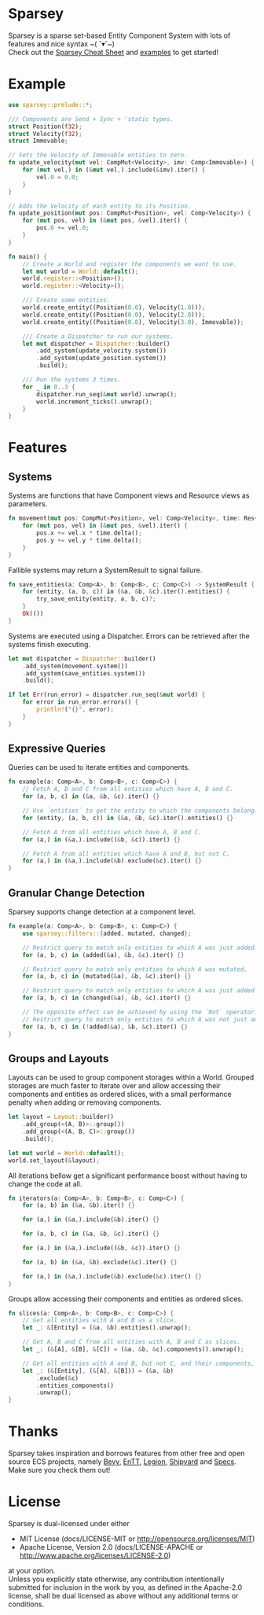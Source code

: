 # Sparsey
Sparsey is a sparse set-based Entity Component System with lots of features and nice syntax \~( ˘▾˘\~)
<br />
Check out the [Sparsey Cheat Sheet](/guides/cheat_sheet.md) and [examples](/examples/) to get started!

# Example 
```rust
use sparsey::prelude::*;

/// Components are Send + Sync + 'static types.
struct Position(f32);
struct Velocity(f32);
struct Immovable;

// Sets the Velocity of Immovable entities to zero.
fn update_velocity(mut vel: CompMut<Velocity>, imv: Comp<Immovable>) {
    for (mut vel,) in (&mut vel,).include(&imv).iter() {
        vel.0 = 0.0;
    }
}

// Adds the Velocity of each entity to its Position. 
fn update_position(mut pos: CompMut<Position>, vel: Comp<Velocity>) {
    for (mut pos, vel) in (&mut pos, &vel).iter() {
        pos.0 += vel.0;
    }
} 

fn main() {
    // Create a World and register the components we want to use.
    let mut world = World::default();
    world.register::<Position>();
    world.register::<Velocity>();

    /// Create some entities.
    world.create_entity((Position(0.0), Velocity(1.0)));
    world.create_entity((Position(0.0), Velocity(2.0)));
    world.create_entity((Position(0.0), Velocity(3.0), Immovable));

    /// Create a Dispatcher to run our systems.
    let mut dispatcher = Dispatcher::builder()
        .add_system(update_velocity.system())
        .add_system(update_position.system())
        .build();

    /// Run the systems 3 times.
    for _ in 0..3 {
        dispatcher.run_seq(&mut world).unwrap();
        world.increment_ticks().unwrap();
    }
}
```

# Features
## Systems
Systems are functions that have Component views and Resource views as parameters.
```rust
fn movement(mut pos: CompMut<Position>, vel: Comp<Velocity>, time: Res<Time>) {
    for (mut pos, vel) in (&mut pos, &vel).iter() {
        pos.x += vel.x * time.delta();
        pos.y += vel.y * time.delta();
    }
}
```

Fallible systems may return a SystemResult to signal failure.
```rust
fn save_entities(a: Comp<A>, b: Comp<B>, c: Comp<C>) -> SystemResult {
    for (entity, (a, b, c)) in (&a, &b, &c).iter().entities() {
        try_save_entity(entity, a, b, c)?;
    }
    Ok(())
}
```

Systems are executed using a Dispatcher. Errors can be retrieved after the systems finish executing.
```rust
let mut dispatcher = Dispatcher::builder()
    .add_system(movement.system())
    .add_system(save_entities.system())
    .build();

if let Err(run_error) = dispatcher.run_seq(&mut world) {
    for error in run_error.errors() {
        println!("{}", error);
    }
}
```

## Expressive Queries
Queries can be used to iterate entities and components.
```rust
fn example(a: Comp<A>, b: Comp<B>, c: Comp<C>) {
    // Fetch A, B and C from all entities which have A, B and C.
    for (a, b, c) in (&a, &b, &c).iter() {}

    // Use `entities` to get the entity to which the components belong.
    for (entity, (a, b, c)) in (&a, &b, &c).iter().entities() {}

    // Fetch A from all entities which have A, B and C.
    for (a,) in (&a,).include((&b, &c)).iter() {}

    // Fetch A from all entities which have A and B, but not C.
    for (a,) in (&a,).include(&b).exclude(&c).iter() {}
}
```

## Granular Change Detection
Sparsey supports change detection at a component level.
```rust
fn example(a: Comp<A>, b: Comp<B>, c: Comp<C>) {
    use sparsey::filters::{added, mutated, changed};

    // Restrict query to match only entities to which A was just added.
    for (a, b, c) in (added(&a), &b, &c).iter() {}

    // Restrict query to match only entities to which A was mutated.
    for (a, b, c) in (mutated(&a), &b, &c).iter() {}

    // Restrict query to match only entities to which A was just added or mutated.
    for (a, b, c) in (changed(&a), &b, &c).iter() {}

    // The opposite effect can be achieved by using the `Not` operator.
    // Restrict query to match only entities to which A was not just added.
    for (a, b, c) in (!added(&a), &b, &c).iter() {}
}
```

## Groups and Layouts
Layouts can be used to group component storages within a World. Grouped storages are much faster to iterate over and allow accessing their components and entities as ordered slices, with a small performance penalty when adding or removing components.
```rust
let layout = Layout::builder()
    .add_group(<(A, B)>::group())
    .add_group(<(A, B, C)>::group())
    .build();

let mut world = World::default();
world.set_layout(&layout);
```

All iterations bellow get a significant performance boost without having to change the code at all.
```rust
fn iterators(a: Comp<A>, b: Comp<B>, c: Comp<C>) {
    for (a, b) in (&a, &b).iter() {}

    for (a,) in (&a,).include(&b).iter() {}

    for (a, b, c) in (&a, &b, &c).iter() {}

    for (a,) in (&a,).include((&b, &c)).iter() {}

    for (a, b) in (&a, &b).exclude(&c).iter() {}

    for (a,) in (&a,).include(&b).exclude(&c).iter() {}
}
```

Groups allow accessing their components and entities as ordered slices.
```rust
fn slices(a: Comp<A>, b: Comp<B>, c: Comp<C>) {
    // Get all entities with A and B as a slice.
    let _: &[Entity] = (&a, &b).entities().unwrap();

    // Get A, B and C from all entities with A, B and C as slices.
    let _: (&[A], &[B], &[C]) = (&a, &b, &c).components().unwrap();

    // Get all entities with A and B, but not C, and their components, as slices.
    let _: (&[Entity], (&[A], &[B])) = (&a, &b)
        .exclude(&c)
        .entities_components()
        .unwrap();
}
```

# Thanks
Sparsey takes inspiration and borrows features from other free and open source ECS projects, namely [Bevy](https://github.com/bevyengine/bevy), [EnTT](https://github.com/skypjack/entt), [Legion](https://github.com/amethyst/legion), [Shipyard](https://crates.io/crates/shipyard) and [Specs](https://github.com/amethyst/specs). Make sure you check them out!

# License
Sparsey is dual-licensed under either
* MIT License (docs/LICENSE-MIT or http://opensource.org/licenses/MIT)
* Apache License, Version 2.0 (docs/LICENSE-APACHE or http://www.apache.org/licenses/LICENSE-2.0)

at your option.
<br />
Unless you explicitly state otherwise, any contribution intentionally submitted for inclusion in the work by you, as defined in the Apache-2.0 license, shall be dual licensed as above without any additional terms or conditions.
